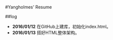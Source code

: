 #Yangholmes' Resume##log*  **2016/01/12** 在GitHub上建库，初始化index.html。* **2016/01/13** 搭好HTML整体架构。